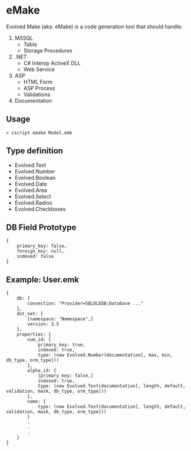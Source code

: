eMake
=====

Evolved Make (aka. eMake) is a code generation tool that should handle:

1. MSSQL
    - Table
    - Storage Procedures
2. .NET
    - C# Interop ActiveX DLL
    - Web Service
3. ASP
    - HTML Form
    - ASP Process
    - Validations
4. Documentation

Usage
-----

    > cscript emake Model.emk

Type definition
---------------

- Evolved.Text
- Evolved.Number
- Evolved.Boolean
- Evolved.Date
- Evolved.Area
- Evolved.Select
- Evolved.Radios
- Evolved.Checkboxes

DB Field Prototype
------------------

    {
        primary_key: false,  
        foreign_key: null,  
        indexed: false  
    }

Example: User.emk
-----------------

    {
        db: {
            connection: "Provider=SQLOLEDB;Database ..."
        },
        dot_net: {
            [namespace: "Namespace",]
            version: 3.5
        },
        properties: {
            num_id: {
                primary_key: true,
                indexed: true,
                type: (new Evolved.Number(documentation[, max, min, db_type, orm_type]))
            },
            alpha_id: {
                [primary_key: false,]
                indexed: true,
                type: (new Evolved.Text(documentation[, length, default, validation, mask, db_type, orm_type]))
            },
            name: {
                type: (new Evolved.Text(documentation[, length, default, validation, mask, db_type, orm_type]))
            }
            .
            .
            .
        }
    }
